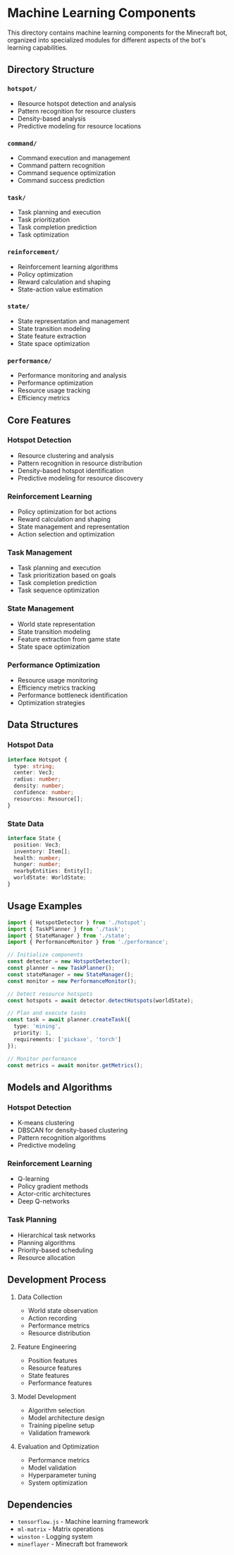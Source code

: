 # Machine Learning Components

This directory contains machine learning components for the Minecraft bot, organized into specialized modules for different aspects of the bot's learning capabilities.

## Directory Structure

### `hotspot/`
- Resource hotspot detection and analysis
- Pattern recognition for resource clusters
- Density-based analysis
- Predictive modeling for resource locations

### `command/`
- Command execution and management
- Command pattern recognition
- Command sequence optimization
- Command success prediction

### `task/`
- Task planning and execution
- Task prioritization
- Task completion prediction
- Task optimization

### `reinforcement/`
- Reinforcement learning algorithms
- Policy optimization
- Reward calculation and shaping
- State-action value estimation

### `state/`
- State representation and management
- State transition modeling
- State feature extraction
- State space optimization

### `performance/`
- Performance monitoring and analysis
- Performance optimization
- Resource usage tracking
- Efficiency metrics

## Core Features

### Hotspot Detection
- Resource clustering and analysis
- Pattern recognition in resource distribution
- Density-based hotspot identification
- Predictive modeling for resource discovery

### Reinforcement Learning
- Policy optimization for bot actions
- Reward calculation and shaping
- State management and representation
- Action selection and optimization

### Task Management
- Task planning and execution
- Task prioritization based on goals
- Task completion prediction
- Task sequence optimization

### State Management
- World state representation
- State transition modeling
- Feature extraction from game state
- State space optimization

### Performance Optimization
- Resource usage monitoring
- Efficiency metrics tracking
- Performance bottleneck identification
- Optimization strategies

## Data Structures

### Hotspot Data
```typescript
interface Hotspot {
  type: string;
  center: Vec3;
  radius: number;
  density: number;
  confidence: number;
  resources: Resource[];
}
```

### State Data
```typescript
interface State {
  position: Vec3;
  inventory: Item[];
  health: number;
  hunger: number;
  nearbyEntities: Entity[];
  worldState: WorldState;
}
```

## Usage Examples

```typescript
import { HotspotDetector } from './hotspot';
import { TaskPlanner } from './task';
import { StateManager } from './state';
import { PerformanceMonitor } from './performance';

// Initialize components
const detector = new HotspotDetector();
const planner = new TaskPlanner();
const stateManager = new StateManager();
const monitor = new PerformanceMonitor();

// Detect resource hotspots
const hotspots = await detector.detectHotspots(worldState);

// Plan and execute tasks
const task = await planner.createTask({
  type: 'mining',
  priority: 1,
  requirements: ['pickaxe', 'torch']
});

// Monitor performance
const metrics = await monitor.getMetrics();
```

## Models and Algorithms

### Hotspot Detection
- K-means clustering
- DBSCAN for density-based clustering
- Pattern recognition algorithms
- Predictive modeling

### Reinforcement Learning
- Q-learning
- Policy gradient methods
- Actor-critic architectures
- Deep Q-networks

### Task Planning
- Hierarchical task networks
- Planning algorithms
- Priority-based scheduling
- Resource allocation

## Development Process

1. Data Collection
   - World state observation
   - Action recording
   - Performance metrics
   - Resource distribution

2. Feature Engineering
   - Position features
   - Resource features
   - State features
   - Performance features

3. Model Development
   - Algorithm selection
   - Model architecture design
   - Training pipeline setup
   - Validation framework

4. Evaluation and Optimization
   - Performance metrics
   - Model validation
   - Hyperparameter tuning
   - System optimization

## Dependencies

- `tensorflow.js` - Machine learning framework
- `ml-matrix` - Matrix operations
- `winston` - Logging system
- `mineflayer` - Minecraft bot framework 